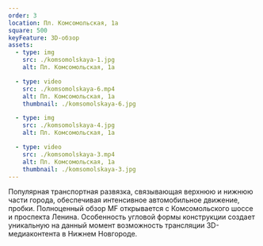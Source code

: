 ```yaml
---
order: 3
location: Пл. Комсомольская, 1а
square: 500
keyFeature: 3D-обзор
assets:
  - type: img
    src: ./komsomolskaya-1.jpg
    alt: Пл. Комсомольская, 1а

  - type: video
    src: ./komsomolskaya-6.mp4
    alt: Пл. Комсомольская, 1а
    thumbnail: ./komsomolskaya-6.jpg

  - type: img
    src: ./komsomolskaya-4.jpg
    alt: Пл. Комсомольская, 1а

  - type: video
    src: ./komsomolskaya-3.mp4
    alt: Пл. Комсомольская, 1а
    thumbnail: ./komsomolskaya-3.jpg
---
```


Популярная транспортная развязка, связывающая верхнюю и нижнюю части города, обеспечивая интенсивное автомобильное движение, пробки. Полноценный обзор MF открывается с Комсомольского шоссе и проспекта Ленина. Особенность угловой формы конструкции создает уникальную на данный момент возможность трансляции 3D-медиаконтента в Нижнем Новгороде.
